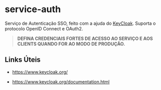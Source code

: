 # service-auth

Serviço de Autenticação SSO, feito com a ajuda do [KeyCloak](https://www.keycloak.org/). Suporta o protocolo OpenID
Connect e OAuth2.

> **DEFINA CREDENCIAIS FORTES DE ACESSO AO SERVIÇO E AOS CLIENTS QUANDO FOR AO MODO DE PRODUÇÃO.**

## Links Úteis

- https://www.keycloak.org/

- https://www.keycloak.org/documentation.html
